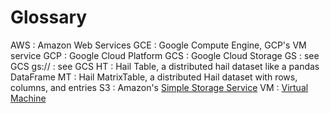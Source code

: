 # Glossary

AWS
: Amazon Web Services
GCE
: Google Compute Engine, GCP's VM service
GCP
: Google Cloud Platform
GCS
: Google Cloud Storage
GS
: see GCS
gs://
: see GCS
HT
: Hail Table, a distributed hail dataset like a pandas DataFrame
MT
: Hail MatrixTable, a distributed Hail dataset with rows, columns, and entries
S3
: Amazon's [Simple Storage Service](https://en.wikipedia.org/wiki/Amazon_S3)
VM
: [Virtual Machine](https://en.wikipedia.org/wiki/Virtual_machine)
